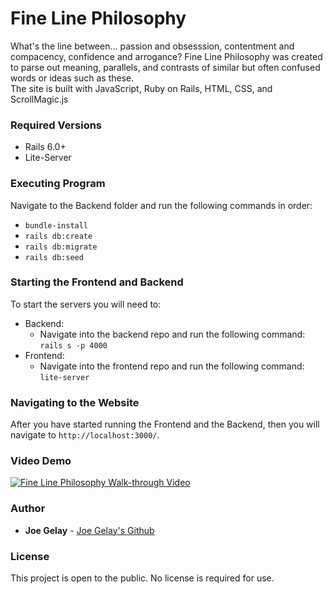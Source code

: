 # Fine Line Philosophy

What's the line between... passion and obsesssion, contentment and compacency, confidence and arrogance? Fine Line Philosophy was created to parse out meaning, parallels, and contrasts of similar but often confused words or ideas such as these. 
<br />
The site is built with JavaScript, Ruby on Rails, HTML, CSS, and ScrollMagic.js

### Required Versions

- Rails 6.0+
- Lite-Server

### Executing Program

Navigate to the Backend folder and run the following commands in order:<br />
- `bundle-install`
- `rails db:create`
- `rails db:migrate`
- `rails db:seed`

### Starting the Frontend and Backend

To start the servers you will need to:<br />
- Backend:
    - Navigate into the backend repo and run the following command: `rails s -p 4000`<br />
- Frontend:
    - Navigate into the frontend repo and run the following command: `lite-server`

### Navigating to the Website

After you have started running the Frontend and the Backend, then you will navigate to `http://localhost:3000/`.

### Video Demo

[![Fine Line Philosophy Walk-through Video](https://img.youtube.com/vi/Hp6zfkOzCyA/0.jpg)](https://www.youtube.com/watch?v=Hp6zfkOzCyA)

### Author

* **Joe Gelay** - [Joe Gelay's Github](https://github.com/joegelay)

### License

This project is open to the public. No license is required for use.